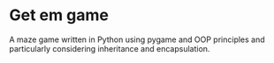 # Get em game
A maze game written in Python using pygame and OOP principles and particularly considering inheritance and encapsulation.
